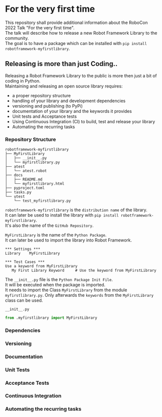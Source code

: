 # For the very first time  
This repository shall provide additional information about the RoboCon 2022 Talk "For the very first time".  
The talk will describe how to release a new Robot Framework Library to the community.  
The goal is to have a package which can be installed with
``pip install robotframework-myfirstlibrary``.  

## Releasing is more than just Coding..

Releasing a Robot Framework Library to the public is more then just a bit of coding in Python.  
Maintaining and releasing an open source library requires:

- a proper repository structure
- handling of your library and development dependencies
- versioning and publishing (to PyPi)
- documentation of your library and the keywords it provides
- Unit tests and Acceptance tests
- Using Continuous Integration (CI) to build, test and release your library
- Automating the recurring tasks

### Repository Structure
``` 
robotframework-myfirstlibrary
├── MyFirstLibrary
│   ├── __init__.py
│   └── myfirstlibrary.py
├── atest
│   └── atest.robot
├── docs
│   ├── README.md
│   └── myfirstlibrary.html
├── pyproject.toml
├── tasks.py
└── utest
    └── test_myfirstlibrary.py
```

``robotframework-myfirstlibrary`` is the `distribution name` of the library.  
It can later be used to install the library with `pip install robotframework-myfirstlibrary`.  
It's also the name of the `GitHub Repository`.


`MyFirstLibrary` is the name of the `Python Package`.  
It can later be used to import the library into Robot Framework.

``` Robot Framework
*** Settings ***
Library    MyFirstLibrary

*** Test Cases ***
Use a keyword from MyFirstLibrary
   My First Library Keyword     # Use the keyword from MyFirstLibrary
```

The `__init__.py` file is the `Python Package Init File`.  
It will be executed when the package is imported.  
It needs to import the Class `MyFirstLibrary` from the module `myfirstlibrary.py`.
Only afterwards the `keywords` from the `MyFirstLibrary` class can be used.

`__init__.py`
``` Python
from .myfirstlibrary import MyFirstLibrary
```


### Dependencies

### Versioning

### Documentation

### Unit Tests

### Acceptance Tests

### Continuous Integration

### Automating the recurring tasks




